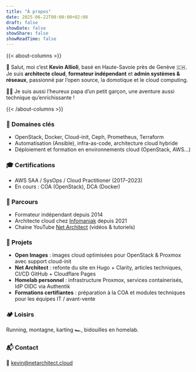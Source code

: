 ```yaml
---
title: "À propos"
date: 2025-06-22T00:00:00+02:00
draft: false
showDate: false
showShare: false
showReadTime: false
---
```


{{< about-columns >}}

👋 Salut, moi c’est **Kevin Allioli**, basé en Haute-Savoie près de Genève 🇨🇭.  
Je suis **architecte cloud**, **formateur indépendant** et **admin systèmes & réseaux**, passionné par l’open source, la domotique et le cloud computing.

👨‍👦 Je suis aussi l’heureux papa d’un petit garçon, une aventure aussi technique qu’enrichissante !


{{< /about-columns >}}

### 🎯 Domaines clés

- OpenStack, Docker, Cloud-init, Ceph, Prometheus, Terraform  
- Automatisation (Ansible), infra-as-code, architecture cloud hybride  
- Déploiement et formation en environnements cloud (OpenStack, AWS…)

### 🎓 Certifications

- AWS SAA / SysOps / Cloud Practitioner (2017–2023)  
- En cours : COA (OpenStack), DCA (Docker)

### 🧭 Parcours

- Formateur indépendant depuis 2014  
- Architecte cloud chez [Infomaniak](https://infomaniak.com "Site officiel Infomaniak") depuis 2021  
- Chaine YouTube [Net Architect](https://www.youtube.com/channel/UCprX4LgBZkGr6hcyy5NSgoQ "Chaine Net Architect") (vidéos & tutoriels)

### 🚧 Projets

- **Open Images** : images cloud optimisées pour OpenStack & Proxmox avec support cloud-init  
- **Net Architect** : refonte du site en Hugo + Clarity, articles techniques, CI/CD GitHub + Cloudflare Pages  
- **Homelab personnel** : infrastructure Proxmox, services containerisés, IdP OIDC via Authentik  
- **Formations certifiantes** : préparation à la COA et modules techniques pour les équipes IT / avant-vente

### 🏕 Loisirs

Running, montagne, karting 🏎️, bidouilles en homelab.

### 📬 Contact

📧 kevin@netarchitect.cloud

